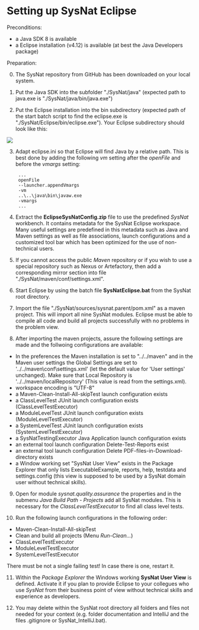 Setting up SysNat Eclipse
=========================

Preconditions:
- a Java SDK 8 is available
- a Eclipse installation (v4.12) is available (at best the Java Developers package)

Preparation:

0. The SysNat repository from GitHub has been downloaded on your local system.

1. Put the Java SDK into the subfolder "./SysNat/java" (expected path to java.exe is "./SysNat/java/bin/java.exe")

2. Put the Eclipse installation into the bin subdirectory (expected path of the start batch script to find the eclipse.exe is "./SysNat/Eclipse/bin/eclipse.exe"). Your Eclipse subdirectory should look like this:

![](https://raw.github.com/iks-github/SysNatTesting/master/documentation/Figures/screenshots/EclipseSubdir.jpg)


3. Adapt eclipse.ini so that Eclipse will find Java by a relative path. This is best done by adding the following _vm_ setting after the _openFile_ and before the _vmargs_ setting:

        ...
        openFile
        --launcher.appendVmargs
        -vm
        ..\..\java\bin\javaw.exe
        -vmargs
        ...
                              
4. Extract the **EclipseSysNatConfig.zip** file to use the predefined *SysNat* workbench. It contains metadata for the SysNat Eclipse workspace. Many useful settings are predefined in this metadata such as Java and Maven settings as well as file associations, launch configurations and a customized tool bar which has been optimized for the use of non-technical users.

5. If you cannot access the public *Maven* repository or if you wish to use a special repository such as Nexus or Artefactory, then add a corresponding mirror section into file "./SysNat/maven/conf/settings.xml".

6. Start Eclipse by using the batch file **SysNatEclipse.bat** from the SysNat root directory. 

7. Import the file "./SysNat/sources/sysnat.parent/pom.xml" as a maven project. This will import all nine SysNat modules. Eclipse must be able to compile all code and build all projects successfully with no problems in the problem view.

8. After importing the maven projects, assure the following settings are made and the follwoing configurations are available:
- In the preferences the Maven installation is set to "../../maven" and in the Maven user settings the Global Settings are set to '../../maven\conf\settings.xml' (let the default value for 'User settings' unchanged). Make sure that Local Repository is '../../maven/localRepository' (This value is read from the settings.xml). 
- workspace encoding is  "UTF-8"
- a Maven-Clean-Install-All-skipTest launch configuration exists
- a ClassLevelTest JUnit launch configuration exists (ClassLevelTestExecutor)
- a ModuleLevelTest JUnit launch configuration exists (ModuleLevelTestExecutor)
- a SystemLevelTest JUnit launch configuration exists (SystemLevelTestExecutor)
- a SysNatTestingExecutor Java Application launch configuration exists
- an external tool launch configuration Delete-Test-Reports exist
- an external tool launch configuration Delete PDF-files-in-Download-directory exists
- a Window working set "SysNat User View" exists in the Package Explorer that only lists ExecutableExample, reports, help, testdata and settings.config (this view is supposed to be used by a SysNat domain user without technical skills).

9. Open for module *sysnat.quality.assurance* the properties and in the submenu *Java Build Path - Projects* add all SysNat modules. This is necessary for the *ClassLevelTestExecutor* to find all class level tests.

10. Run the following launch configurations in the following order:
- Maven-Clean-Install-All-skipTest 
- Clean and build all projects (Menu *Run-Clean...*)
- ClassLevelTestExecutor 
- ModuleLevelTestExecutor
- SystemLevelTestExecutor 

There must be not a single failing test! In case there is one, restart it.

11. Within the *Package Explorer* the Windows working **SysNat User View** is defined. Activate it if you plan to provide Eclipse to your collegues who use _SysNat_ from their business point of view without technical skills and experience as developers.

12. You may delete within the SysNat root directory all folders and files not needed for your context (e.g. folder documentation and IntelliJ and the files .gitignore or SysNat_IntelliJ.bat).